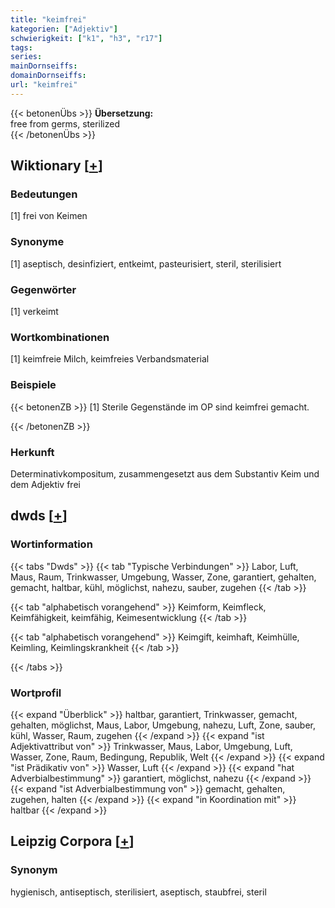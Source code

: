 ```yaml
---
title: "keimfrei"
kategorien: ["Adjektiv"]
schwierigkeit: ["k1", "h3", "r17"]
tags:
series:
mainDornseiffs:
domainDornseiffs:
url: "keimfrei"
---
```


{{< betonenÜbs >}}
**Übersetzung:**  
free from germs, sterilized  
{{< /betonenÜbs >}}

## Wiktionary [[+](https://de.wiktionary.org/wiki/keimfrei)]

### Bedeutungen
[1] frei von Keimen  

### Synonyme
[1] aseptisch, desinfiziert, entkeimt, pasteurisiert, steril, sterilisiert  

### Gegenwörter
[1] verkeimt  

### Wortkombinationen
[1] keimfreie Milch, keimfreies Verbandsmaterial  

### Beispiele
{{< betonenZB >}}
[1] Sterile Gegenstände im OP sind keimfrei gemacht.  

{{< /betonenZB >}}
### Herkunft
Determinativkompositum, zusammengesetzt aus dem Substantiv Keim und dem Adjektiv frei  



## dwds [[+](https://www.dwds.de/wb/keimfrei)]

### Wortinformation
{{< tabs "Dwds" >}}
{{< tab "Typische Verbindungen" >}}
Labor, Luft, Maus, Raum, Trinkwasser, Umgebung, Wasser, Zone, garantiert, gehalten, gemacht, haltbar, kühl, möglichst, nahezu, sauber, zugehen
{{< /tab >}}

{{< tab "alphabetisch vorangehend" >}}
Keimform, Keimfleck, Keimfähigkeit, keimfähig, Keimesentwicklung
{{< /tab >}}

{{< tab "alphabetisch vorangehend" >}}
Keimgift, keimhaft, Keimhülle, Keimling, Keimlingskrankheit
{{< /tab >}}

{{< /tabs >}}

### Wortprofil
{{< expand "Überblick" >}} haltbar, garantiert, Trinkwasser, gemacht, gehalten, möglichst, Maus, Labor, Umgebung, nahezu, Luft, Zone, sauber, kühl, Wasser, Raum, zugehen {{< /expand >}}
{{< expand "ist Adjektivattribut von" >}} Trinkwasser, Maus, Labor, Umgebung, Luft, Wasser, Zone, Raum, Bedingung, Republik, Welt {{< /expand >}}
{{< expand "ist Prädikativ von" >}} Wasser, Luft {{< /expand >}}
{{< expand "hat Adverbialbestimmung" >}} garantiert, möglichst, nahezu {{< /expand >}}
{{< expand "ist Adverbialbestimmung von" >}} gemacht, gehalten, zugehen, halten {{< /expand >}}
{{< expand "in Koordination mit" >}} haltbar {{< /expand >}}

## Leipzig Corpora [[+](https://corpora.uni-leipzig.de/en/res?word=keimfrei&corpusId=deu_newscrawl-public_2018)]


### Synonym
hygienisch, antiseptisch, sterilisiert, aseptisch, staubfrei, steril

